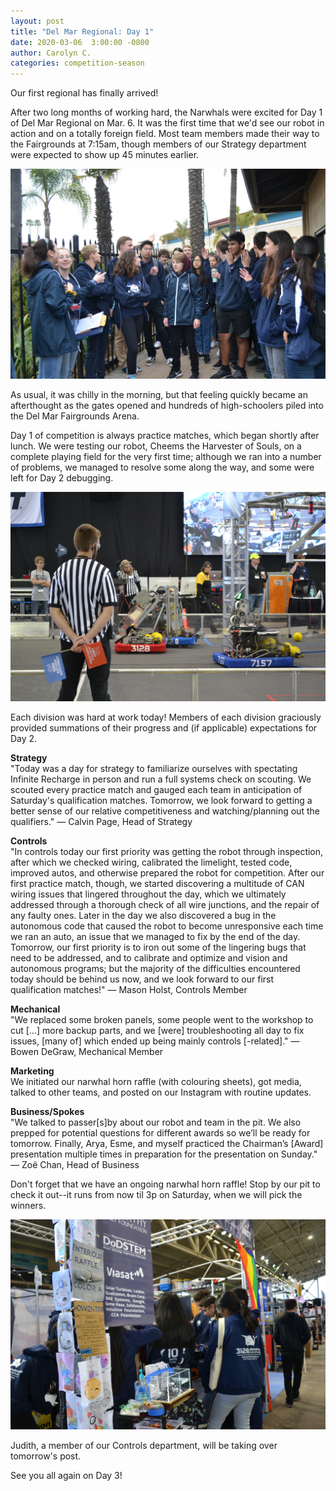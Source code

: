 ```yaml
---
layout: post
title: "Del Mar Regional: Day 1"
date: 2020-03-06  3:00:00 -0800
author: Carolyn C.
categories: competition-season
---
```


Our first regional has finally arrived! 

After two long months of working hard, the Narwhals were excited for Day 1 of Del Mar Regional on Mar. 6. It was the first time that we'd see our robot in action and on a totally foreign field. Most team members made their way to the Fairgrounds at 7:15am, though members of our Strategy department were expected to show up 45 minutes earlier.

<img src="/assets/blog_photos/2020DMR/2020DMR1-1.jpg" class="leftimage">

As usual, it was chilly in the morning, but that feeling quickly became an afterthought as the gates opened and hundreds of high-schoolers piled into the Del Mar Fairgrounds Arena.

Day 1 of competition is always practice matches, which began shortly after lunch. We were testing our robot, Cheems the Harvester of Souls, on a complete playing field for the very first time; although we ran into a number of problems, we managed to resolve some along the way, and some were left for Day 2 debugging.

<img src="/assets/blog_photos/2020DMR/2020DMR1-2.jpg" class="leftimage">

Each division was hard at work today! Members of each division graciously provided summations of their progress and (if applicable) expectations for Day 2.

**Strategy**
<br>
"Today was a day for strategy to familiarize ourselves with spectating Infinite Recharge in person and run a full systems check on scouting. We scouted every practice match and gauged each team in anticipation of Saturday's qualification matches. Tomorrow, we look forward to getting a better sense of our relative competitiveness and watching/planning out the qualifiers."
— Calvin Page, Head of Strategy

**Controls**
<br>
"In controls today our first priority was getting the robot through inspection, after which we checked wiring, calibrated the limelight, tested code, improved autos, and otherwise prepared the robot for competition. After our first practice match, though, we started discovering a multitude of CAN wiring issues that lingered throughout the day, which we ultimately addressed through a thorough check of all wire junctions, and the repair of any faulty ones. Later in the day we also discovered a bug in the autonomous code that caused the robot to become unresponsive each time we ran an auto, an issue that we managed to fix by the end of the day. Tomorrow, our first priority is to iron out some of the lingering bugs that need to be addressed, and to calibrate and optimize and vision and autonomous programs; but the majority of the difficulties encountered today should be behind us now, and we look forward to our first qualification matches!"
— Mason Holst, Controls Member

**Mechanical**
<br>
"We replaced some broken panels, some people went to the workshop to cut [...] more backup parts, and we [were] troubleshooting all day to fix issues, [many of] which ended up being mainly controls [-related]."
— Bowen DeGraw, Mechanical Member

**Marketing**
<br>
We initiated our narwhal horn raffle (with colouring sheets), got media, talked to other teams, and posted on our Instagram with routine updates.

**Business/Spokes**
<br>
"We talked to passer[s]by about our robot and team in the pit. We also prepped for potential questions for different awards so we’ll be ready for tomorrow. Finally, Arya, Esme, and myself practiced the Chairman’s [Award] presentation multiple times in preparation for the presentation on Sunday."
— Zoë Chan, Head of Business

Don't forget that we have an ongoing narwhal horn raffle! Stop by our pit to check it out--it runs from now til 3p on Saturday, when we will pick the winners.

<img src="/assets/blog_photos/2020DMR/2020DMR1-3.jpg" class="leftimage">

Judith, a member of our Controls department, will be taking over tomorrow's post.

See you all again on Day 3!
